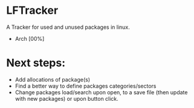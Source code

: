 # LFTracker
A Tracker for used and unused packages in linux.

* Arch [00%]


# Next steps:

- Add allocations of package(s)
- Find a better way to define packages categories/sectors
- Change packages load/search upon open, to a save file (then update with new packages) or upon button click.